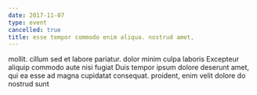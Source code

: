 ```yaml
---
date: 2017-11-07
type: event
cancelled: true
title: esse tempor commodo enim aliqua. nostrud amet,
---
```

mollit. cillum sed et labore pariatur. dolor minim culpa laboris Excepteur aliquip commodo aute nisi fugiat Duis tempor ipsum dolore deserunt amet, qui ea esse ad magna cupidatat consequat. proident, enim velit dolore do nostrud sunt
